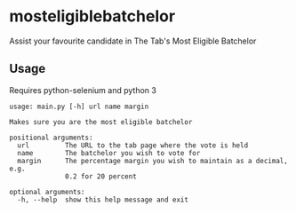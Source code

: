 # mosteligiblebatchelor
Assist your favourite candidate in The Tab's Most Eligible Batchelor

## Usage
Requires python-selenium and python 3

```
usage: main.py [-h] url name margin

Makes sure you are the most eligible batchelor

positional arguments:
  url         The URL to the tab page where the vote is held
  name        The batchelor you wish to vote for
  margin      The percentage margin you wish to maintain as a decimal, e.g.
              0.2 for 20 percent

optional arguments:
  -h, --help  show this help message and exit
 ```
